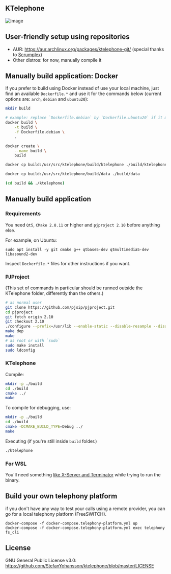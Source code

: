 KTelephone
----------------------

![image](https://raw.githubusercontent.com/StefanYohansson/ktelephone/master/screenshots/ktelephone-kdeneon.png)

## User-friendly setup using repositories

- AUR: https://aur.archlinux.org/packages/ktelephone-git/ (special thanks to [Scrumplex](https://github.com/Scrumplex))
- Other distros: for now, manually compile it

## Manually build application: Docker

If you prefer to build using Docker instead of use your local machine, just find an available `Dockerfile.*`
and use it for the commands below (current options are: `arch`, `debian` and `ubuntu20`):

```sh
mkdir build

# example: replace `Dockerfile.debian` by `Dockerfile.ubuntu20` if it makes sense
docker build \
    -t build \
    -f Dockerfile.debian \
    .

docker create \
    --name build \
    build

docker cp build:/usr/src/ktelephone/build/ktelephone ./build/ktelephone

docker cp build:/usr/src/ktelephone/build/data ./build/data

(cd build && ./ktelephone)
```

## Manually build application

### Requirements

You need `Qt5`, `CMake 2.8.11` or higher and `pjproject 2.10` before anything else.

For example, on Ubuntu:

```
sudo apt install -y git cmake g++ qtbase5-dev qtmultimedia5-dev libasound2-dev
```

Inspect `Dockerfile.*` files for other instructions if you want.

### PJProject

(This set of commands in particular should be runned outside the KTelephone folder, differently than the others.)

```sh
# as normal user
git clone https://github.com/pjsip/pjproject.git
cd pjproject
git fetch origin 2.10
git checkout 2.10
./configure --prefix=/usr/lib --enable-static --disable-resample --disable-video --disable-opencore-amr
make dep
make
# as root or with `sudo`
sudo make install
sudo ldconfig
```

### KTelephone

Compile:

```sh
mkdir -p ./build
cd ./build
cmake ../
make
```

To compile for debugging, use:

```sh
mkdir -p ./build
cd ./build
cmake -DCMAKE_BUILD_TYPE=Debug ../
make
```

Executing (if you're still inside `build` folder.)

```sh
./ktelephone
```

### For WSL

You'll need something [like X-Server and Terminator](https://medium.com/javarevisited/using-wsl-2-with-x-server-linux-on-windows-a372263533c3)
while trying to run the binary.

## Build your own telephony platform

if you don't have any way to test your calls using a remote provider, you can go for a local telephony platform (FreeSWITCH).

```
docker-compose -f docker-compose.telephony-platform.yml up
docker-compose -f docker-compose.telephony-platform.yml exec telephony fs_cli
```

## License

GNU General Public License v3.0: https://github.com/StefanYohansson/ktelephone/blob/master/LICENSE
